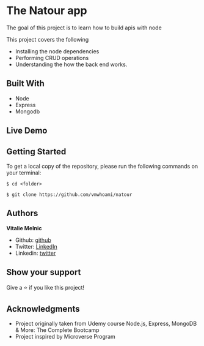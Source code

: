# The Natour app

The goal of this project is to learn how to build apis with node

This project covers the following

- Installing the node dependencies
- Performing CRUD operations
- Understanding the how the back end works.

## Built With

- Node
- Express
- Mongodb

## Live Demo

## Getting Started

To get a local copy of the repository, please run the following commands on your terminal:

```
$ cd <folder>
```

```
$ git clone https://github.com/vmwhoami/natour

```

## Authors

**Vitalie Melnic**

- Github: [github](https://github.com/vmwhoami)
- Twitter: [LinkedIn](https://www.linkedin.com/in/vitalie-melnic-5802198a/)
- Linkedin: [twitter](https://twitter.com/vmwhoami)

## Show your support

Give a ⭐️ if you like this project!

## Acknowledgments

- Project originally taken from Udemy course Node.js, Express, MongoDB & More: The Complete Bootcamp
- Project inspired by Microverse Program
